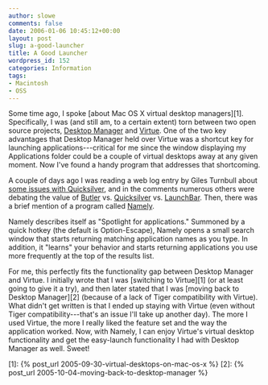 ```yaml
---
author: slowe
comments: false
date: 2006-01-06 10:45:12+00:00
layout: post
slug: a-good-launcher
title: A Good Launcher
wordpress_id: 152
categories: Information
tags:
- Macintosh
- OSS
---
```


Some time ago, I spoke [about Mac OS X virtual desktop managers][1]. Specifically, I was (and still am, to a certain extent) torn between two open source projects, [Desktop Manager](http://desktopmanager.berlios.de/) and [Virtue](http://virtuedesktops.sourceforge.net/). One of the two key advantages that Desktop Manager held over Virtue was a shortcut key for launching applications---critical for me since the window displaying my Applications folder could be a couple of virtual desktops away at any given moment. Now I've found a handy program that addresses that shortcoming.

A couple of days ago I was reading a web log entry by Giles Turnbull about [some issues with Quicksilver](http://www.oreillynet.com/pub/wlg/8912), and in the comments numerous others were debating the value of [Butler](http://www.petermaurer.de/nasi.php?thema=butler&sprache=english) vs. [Quicksilver](http://quicksilver.blacktree.com/) vs. [LaunchBar](http://www.obdev.at/products/launchbar/). Then, there was a brief mention of a program called [Namely](http://homepage.mac.com/asagoo/namely/index.html).

Namely describes itself as "Spotlight for applications." Summoned by a quick hotkey (the default is Option-Escape), Namely opens a small search window that starts returning matching application names as you type. In addition, it "learns" your behavior and starts returning applications you use more frequently at the top of the results list.

For me, this perfectly fits the functionality gap between Desktop Manager and Virtue. I initially wrote that I was [switching to Virtue][1] (or at least going to give it a try), and then later stated that I was [moving back to Desktop Manager][2] (because of a lack of Tiger compatibility with Virtue). What didn't get written is that I ended up staying with Virtue (even without Tiger compatibility---that's an issue I'll take up another day). The more I used Virtue, the more I really liked the feature set and the way the application worked. Now, with Namely, I can enjoy Virtue's virtual desktop functionality and get the easy-launch functionality I had with Desktop Manager as well. Sweet!

[1]: {% post_url 2005-09-30-virtual-desktops-on-mac-os-x %}
[2]: {% post_url 2005-10-04-moving-back-to-desktop-manager %}
